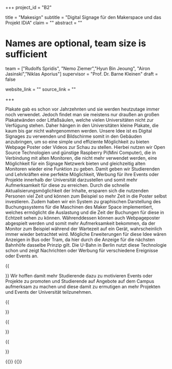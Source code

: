 +++
project_id = "B2"

title = "Makesign"
subtitle = "Digital Signage für den Makerspace und das Projekt IDiA"
claim = ""
abstract = ""

# Names are optional, team size is sufficient

team = ["Rudolfs Spridis", "Nemo Ziemer","Hyun Bin Jeoung", "Airon Jasinski","Niklas Aporius"]
supervisor = "Prof. Dr. Barne Kleinen"
draft = false

website_link = ""
source_link = ""

+++

Plakate gab es schon vor Jahrzehnten und sie werden heutzutage immer noch verwendet. Jedoch findet man sie meistens nur draußen an großen Plakatwänden oder Litfaßsäulen, welche vielen Universitäten nicht zur Verfügung stehen. Daher hängen in den Universitäten kleine Plakate, die kaum bis gar nicht wahrgenommen werden. Unsere Idee ist es Digital Signages zu verwenden und Bildschirme somit in den Gebäuden anzubringen, um so eine simple und effiziente Möglichkeit zu bieten Webpage Poster oder Videos zur Schau zu stellen.
Hierbei nutzen wir Open Source Technologien und günstige Raspberry Pi(Mini Computer), die in Verbindung mit alten Monitoren, die nicht mehr verwendet werden, eine Möglichkeit für ein Signage Netzwerk bieten und gleichzeitig alten Monitoren wieder eine Funktion zu geben. Damit geben wir Studierenden und Lehrkräften eine perfekte Möglichkeit, Werbung für ihre Events oder Projekte innerhalb der Universität darzustellen und somit mehr Aufmerksamkeit für diese zu erreichen.
Durch die schnelle Aktualisierungsmöglichkeit der Inhalte, ersparen sich die nutzenden Personen viel Zeit und können zum Beispiel so mehr Zeit in die Poster selbst investieren.
Zudem haben wir ein System zu graphischen Darstellung des Buchungssystems für die Maschinen des Maker Space implementiert, welches ermöglicht die Auslastung und die Zeit der Buchungen für diese in Echtzeit sehen zu können. Währenddessen können auch Webpageposter abgespielt werden und somit mehr Aufmerksamkeit bekommen, da der Monitor zum Beispiel während der Wartezeit auf ein Gerät, wahrscheinlich immer wieder betrachtet wird.
Mögliche Erweiterungen für diese Idee wären Anzeigen in Bus oder Tram, da hier durch die Anzeige für die nächsten Bahnhöfe dasselbe Prinzip gilt. Die U-Bahn in Berlin nutzt diese Technologie schon und zeigt Nachrichten oder Werbung für verschiedene Ereignisse oder Events an.

{{<section title="Our Goal">}}
Wir hoffen damit mehr Studierende dazu zu motivieren Events oder Projekte zu promoten und Studierende auf Angebote auf dem Campus aufmerksam zu machen und diese damit zu ermutigen an mehr Projekten und Events der Universität teilzunehmen.

{{</section>}}


{{<section title="The team">}}

{{</section>}} 

{{<gallery>}}
{{</gallery>}}

